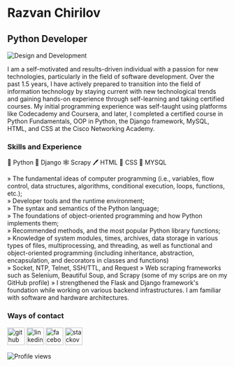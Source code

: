 # Razvan Chirilov
## Python Developer

![Design and Development]([https://media-exp1.licdn.com/dms/image/C4D16AQFqkuq1Pnb5aQ/profile-displaybackgroundimage-shrink_350_1400/0/1585136241413?e=1657756800&v=beta&t=CaFH9YeQKCsJycGQfijnFbvlXs230baTPOV9DeT6Tqk](https://media.licdn.com/dms/image/C4D16AQFqkuq1Pnb5aQ/profile-displaybackgroundimage-shrink_350_1400/0/1585136241413?e=1678924800&v=beta&t=l17dChssdc5-BCSTk6C1EDRX72OyUBKIdU-bzt5nze4))

I am a self-motivated and results-driven individual with a passion for new technologies, particularly in the field of software development. Over the past 1.5 years, I have actively prepared to transition into the field of information technology by staying current with new technological trends and gaining hands-on experience through self-learning and taking certified courses. My initial programming experience was self-taught using platforms like Codecademy and Coursera, and later, I completed a certified course in Python Fundamentals, OOP in Python, the Django framework, MySQL, HTML, and CSS at the Cisco Networking Academy. 

### Skills and Experience<br>
🐍 Python
🚀 Django
🕸️ Scrapy 
🖊️ HTML
🌈 CSS
🧰 MYSQL

» The fundamental ideas of computer programming (i.e., variables, flow control, data structures, algorithms, conditional execution, loops, functions, etc.);<br>
» Developer tools and the runtime environment;<br>
» The syntax and semantics of the Python language;<br>
» The foundations of object-oriented programming and how Python implements them;<br>
» Recommended methods, and the most popular Python library functions;<br>
» Knowledge of system modules, times, archives, data storage in various types of files, multiprocessing, and threading, as well as functional and object-oriented programming (including inheritance, abstraction, encapsulation, and decorators in classes and functions)<br>
» Socket, NTP, Telnet, SSH/TTL, and Request
» Web scraping frameworks such as Selenium, Beautiful Soup, and Scrapy (some of my scrips are on my GitHub profile)
» I strengthened the Flask and Django framework's foundation while working on various backend infrastructures. I am familiar with software and hardware architectures.


###  Ways of contact
[<img src='https://cdn.jsdelivr.net/npm/simple-icons@3.0.1/icons/github.svg' alt='github' height='40'>](https://github.com/razvanchirilov)  [<img src='https://cdn.jsdelivr.net/npm/simple-icons@3.0.1/icons/linkedin.svg' alt='linkedin' height='40'>](https://www.linkedin.com/in/razvanchirilov/)  [<img src='https://cdn.jsdelivr.net/npm/simple-icons@3.0.1/icons/facebook.svg' alt='facebook' height='40'>](https://www.facebook.com/rchirilov)  [<img src='https://cdn.jsdelivr.net/npm/simple-icons@3.0.1/icons/stackoverflow.svg' alt='stackoverflow' height='40'>](https://stackoverflow.com/users/16544078/razvan-chirilov)  

![Profile views](https://gpvc.arturio.dev/razvanchirilov)  
